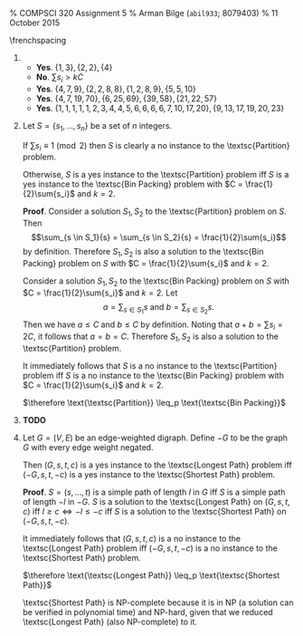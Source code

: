 % COMPSCI 320 Assignment 5
% Arman Bilge (`abil933`\; 8079403)
% 11 October 2015

\frenchspacing

1.  * **Yes**. $\left\{1,3\right\}, \left\{2,2\right\}, \left\{4\right\}$
    * **No**. $\sum{s_i} > kC$
    * **Yes**. $\left\{4,7,9\right\}, \left\{2,2,8,8\right\}, \left\{1,2,8,9\right\}, \left\{5,5,10\right\}$
    * **Yes**. $\left\{4,7,19,70\right\}, \left\{6,25,69\right\}, \left\{39,58\right\}, \left\{21,22,57\right\}$
    * **Yes**. $\left\{1,1,1,1,1,2,3,4,4,5,6,6,6,6,7,10,17,20\right\}, \left\{9,13,17,19,20,23\right\}$

2.  Let $S = \left\{s_1,\ldots,s_n\right\}$ be a set of $n$ integers.

    If $\sum{s_i} \equiv 1 \pmod 2$ then $S$ is clearly a no instance to the \textsc{Partition} problem.

    Otherwise, $S$ is a yes instance to the \textsc{Partition} problem iff $S$ is a yes instance to the \textsc{Bin Packing} problem with $C = \frac{1}{2}\sum{s_i}$ and $k = 2$.

    **Proof**. Consider a solution $S_1, S_2$ to the \textsc{Partition} problem on $S$.
    Then $$\sum_{s \in S_1}{s} = \sum_{s \in S_2}{s} = \frac{1}{2}\sum{s_i}$$ by definition.
    Therefore $S_1, S_2$ is also a solution to the \textsc{Bin Packing} problem on $S$ with $C = \frac{1}{2}\sum{s_i}$ and $k = 2$.

    Consider a solution $S_1, S_2$ to the \textsc{Bin Packing} problem on $S$ with $C = \frac{1}{2}\sum{s_i}$ and $k = 2$.
    Let $$a = \sum_{s \in S_1}{s} \text{ and } b = \sum_{s \in S_2}{s}.$$
    Then we have $a \leq C$ and $b \leq C$ by definition.
    Noting that $a + b = \sum{s_i} = 2C$, it follows that $a = b = C$.
    Therefore $S_1, S_2$ is also a solution to the \textsc{Partition} problem.

    It immediately follows that $S$ is a no instance to the \textsc{Partition} problem iff $S$ is a no instance to the \textsc{Bin Packing} problem with $C = \frac{1}{2}\sum{s_i}$ and $k = 2$.

    $\therefore \text{\textsc{Partition}} \leq_p \text{\textsc{Bin Packing}}$

3.  **TODO**

4.  Let $G = \left(V, E\right)$ be an edge-weighted digraph.
    Define $-G$ to be the graph $G$ with every edge weight negated.

    Then $\left(G, s, t, c\right)$ is a yes instance to the \textsc{Longest Path} problem iff $\left(-G, s, t, -c\right)$ is a yes instance to the \textsc{Shortest Path} problem.

    **Proof**. $S = \left(s,\ldots,t\right)$ is a simple path of length $l$ in $G$ iff $S$ is a simple path of length $-l$ in $-G$.
    $S$ is a solution to the \textsc{Longest Path} on $\left(G, s, t, c\right)$ iff $l \geq c \iff -l \leq -c$ iff $S$ is a solution to the \textsc{Shortest Path} on $\left(-G, s, t, -c\right)$.

    It immediately follows that $\left(G, s, t, c\right)$ is a no instance to the \textsc{Longest Path} problem iff $\left(-G, s, t, -c\right)$ is a no instance to the \textsc{Shortest Path} problem.

    $\therefore \text{\textsc{Longest Path}} \leq_p \text{\textsc{Shortest Path}}$

    \textsc{Shortest Path} is NP-complete because it is in NP (a solution can be verified in polynomial time) and NP-hard, given that we reduced \textsc{Longest Path} (also NP-complete) to it.
